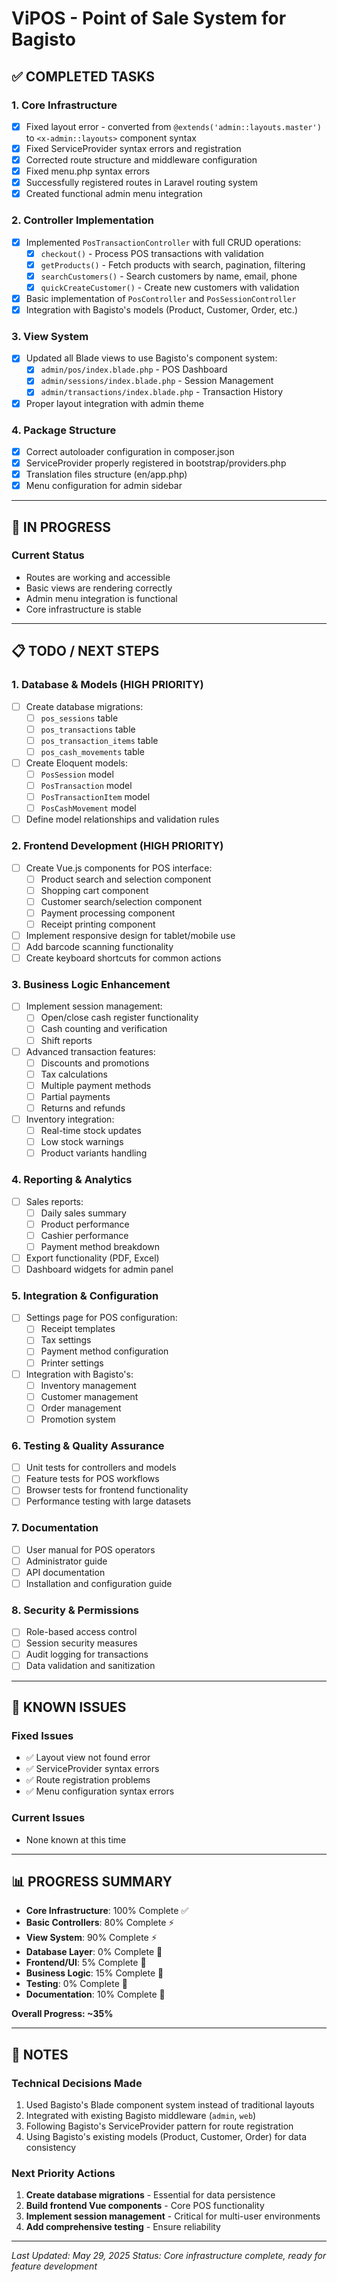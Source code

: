 # ViPOS - Point of Sale System for Bagisto

## ✅ COMPLETED TASKS

### 1. Core Infrastructure
- [x] Fixed layout error - converted from `@extends('admin::layouts.master')` to `<x-admin::layouts>` component syntax
- [x] Fixed ServiceProvider syntax errors and registration
- [x] Corrected route structure and middleware configuration  
- [x] Fixed menu.php syntax errors
- [x] Successfully registered routes in Laravel routing system
- [x] Created functional admin menu integration

### 2. Controller Implementation
- [x] Implemented `PosTransactionController` with full CRUD operations:
  - [x] `checkout()` - Process POS transactions with validation
  - [x] `getProducts()` - Fetch products with search, pagination, filtering
  - [x] `searchCustomers()` - Search customers by name, email, phone
  - [x] `quickCreateCustomer()` - Create new customers with validation
- [x] Basic implementation of `PosController` and `PosSessionController`
- [x] Integration with Bagisto's models (Product, Customer, Order, etc.)

### 3. View System
- [x] Updated all Blade views to use Bagisto's component system:
  - [x] `admin/pos/index.blade.php` - POS Dashboard
  - [x] `admin/sessions/index.blade.php` - Session Management
  - [x] `admin/transactions/index.blade.php` - Transaction History
- [x] Proper layout integration with admin theme

### 4. Package Structure
- [x] Correct autoloader configuration in composer.json
- [x] ServiceProvider properly registered in bootstrap/providers.php
- [x] Translation files structure (en/app.php)
- [x] Menu configuration for admin sidebar

---

## 🚧 IN PROGRESS

### Current Status
- Routes are working and accessible
- Basic views are rendering correctly
- Admin menu integration is functional
- Core infrastructure is stable

---

## 📋 TODO / NEXT STEPS

### 1. Database & Models (HIGH PRIORITY)
- [ ] Create database migrations:
  - [ ] `pos_sessions` table
  - [ ] `pos_transactions` table  
  - [ ] `pos_transaction_items` table
  - [ ] `pos_cash_movements` table
- [ ] Create Eloquent models:
  - [ ] `PosSession` model
  - [ ] `PosTransaction` model
  - [ ] `PosTransactionItem` model
  - [ ] `PosCashMovement` model
- [ ] Define model relationships and validation rules

### 2. Frontend Development (HIGH PRIORITY)
- [ ] Create Vue.js components for POS interface:
  - [ ] Product search and selection component
  - [ ] Shopping cart component
  - [ ] Customer search/selection component
  - [ ] Payment processing component
  - [ ] Receipt printing component
- [ ] Implement responsive design for tablet/mobile use
- [ ] Add barcode scanning functionality
- [ ] Create keyboard shortcuts for common actions

### 3. Business Logic Enhancement
- [ ] Implement session management:
  - [ ] Open/close cash register functionality
  - [ ] Cash counting and verification
  - [ ] Shift reports
- [ ] Advanced transaction features:
  - [ ] Discounts and promotions
  - [ ] Tax calculations
  - [ ] Multiple payment methods
  - [ ] Partial payments
  - [ ] Returns and refunds
- [ ] Inventory integration:
  - [ ] Real-time stock updates
  - [ ] Low stock warnings
  - [ ] Product variants handling

### 4. Reporting & Analytics
- [ ] Sales reports:
  - [ ] Daily sales summary
  - [ ] Product performance
  - [ ] Cashier performance
  - [ ] Payment method breakdown
- [ ] Export functionality (PDF, Excel)
- [ ] Dashboard widgets for admin panel

### 5. Integration & Configuration
- [ ] Settings page for POS configuration:
  - [ ] Receipt templates
  - [ ] Tax settings
  - [ ] Payment method configuration
  - [ ] Printer settings
- [ ] Integration with Bagisto's:
  - [ ] Inventory management
  - [ ] Customer management
  - [ ] Order management
  - [ ] Promotion system

### 6. Testing & Quality Assurance
- [ ] Unit tests for controllers and models
- [ ] Feature tests for POS workflows
- [ ] Browser tests for frontend functionality
- [ ] Performance testing with large datasets

### 7. Documentation
- [ ] User manual for POS operators
- [ ] Administrator guide
- [ ] API documentation
- [ ] Installation and configuration guide

### 8. Security & Permissions
- [ ] Role-based access control
- [ ] Session security measures  
- [ ] Audit logging for transactions
- [ ] Data validation and sanitization

---

## 🐛 KNOWN ISSUES

### Fixed Issues
- ✅ Layout view not found error
- ✅ ServiceProvider syntax errors
- ✅ Route registration problems
- ✅ Menu configuration syntax errors

### Current Issues
- None known at this time

---

## 📊 PROGRESS SUMMARY

- **Core Infrastructure**: 100% Complete ✅
- **Basic Controllers**: 80% Complete ⚡
- **View System**: 90% Complete ⚡
- **Database Layer**: 0% Complete 🔴
- **Frontend/UI**: 5% Complete 🔴
- **Business Logic**: 15% Complete 🔴
- **Testing**: 0% Complete 🔴
- **Documentation**: 10% Complete 🔴

**Overall Progress: ~35%**

---

## 📝 NOTES

### Technical Decisions Made
1. Used Bagisto's Blade component system instead of traditional layouts
2. Integrated with existing Bagisto middleware (`admin`, `web`)
3. Following Bagisto's ServiceProvider pattern for route registration
4. Using Bagisto's existing models (Product, Customer, Order) for data consistency

### Next Priority Actions
1. **Create database migrations** - Essential for data persistence
2. **Build frontend Vue components** - Core POS functionality
3. **Implement session management** - Critical for multi-user environments
4. **Add comprehensive testing** - Ensure reliability

---

*Last Updated: May 29, 2025*
*Status: Core infrastructure complete, ready for feature development*
